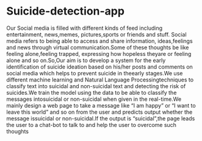 # Suicide-detection-app

Our Social media is filled with different kinds of feed including entertainment, news,memes, pictures,sports or friends and stuff. Social media refers to being able to access and share information, ideas,feelings and news through virtual communication.Some of these thoughts be like feeling alone,feeling trapped, expressing how hopeless theyare or feeling alone and so on.So,Our aim is to develop a system for the early identification of suicide ideation based on his/her posts and comments on social media which helps to prevent suicide in theearly stages.We use different machine learning and Natural Language Processingtechniques to classify text into suicidal and non-suicidal text and detecting the risk of suicides.We train the model using the data to be able to classify the messages intosuicidal or non-suicidal when given in the real-time.We mainly design a web page to take a message like “I am happy” or “I want to leave this world” and so on from the user and predicts output whether the message issuicidal or non-suicidal.If the output is “suicidal”,the page leads the user to a chat-bot
to talk to and help the user to overcome such thoughts

